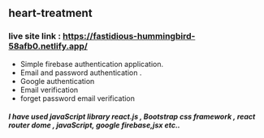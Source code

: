 ## heart-treatment
### live site link : https://fastidious-hummingbird-58afb0.netlify.app/
* Simple firebase authentication application.
* Email and password authentication .
* Google authentication
* Email verification 
* forget password email verification

##### I have used javaScript library react.js , Bootstrap css framework , react router dome , javaScript, google firebase,jsx etc..